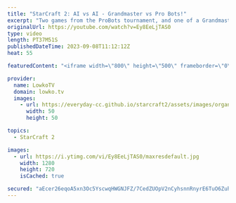 ```yaml
---
title: "StarCraft 2: AI vs AI - Grandmaster vs Pro Bots!"
excerpt: "Two games from the ProBots tournament, and one of a Grandmaster Protoss taking on the AI. Uncommon strategies are played throughout these games, as the AI (artificial intelligence) makes decisions that humans would never make.  Pro Bots YouTube channel: https://www.youtube.com/@ProBotsAI https://www.youtube.com/playlist?list=PLN2WDx0iwG9U76BZMS48O0ikmohjejl5V"
originalUrl: https://youtube.com/watch?v=Ey8EeLjTAS0
type: video
length: PT37M51S
publishedDateTime: 2023-09-08T11:12:12Z
heat: 55

featuredContent: "<iframe width=\"800\" height=\"500\" frameborder=\"0\" src=\"https://www.youtube.com/embed/Ey8EeLjTAS0\" allow=\"accelerometer; autoplay; encrypted-media; gyroscope; picture-in-picture\" allowfullscreen></iframe>"

provider:
  name: LowkoTV
  domain: lowko.tv
  images:
    - url: https://everyday-cc.github.io/starcraft2/assets/images/organizations/lowko.tv-50x50.jpg
      width: 50
      height: 50

topics:
  - StarCraft 2

images:
  - url: https://i.ytimg.com/vi/Ey8EeLjTAS0/maxresdefault.jpg
    width: 1280
    height: 720
    isCached: true

secured: "aEcer26eqoA5xn3Oc5YscwqHWGNJFZ/7CedZUOpV2nCyhsnnRnyrE6TuO6ZuhM20NadOBeuxWuoXJFVMfbq+TmZBD2WOZUHKL586B318S4Tc0HNQrbd5hGBB5SAIV9XgM8OTs8TyQc6jvC/k1SY15cuFfqyf7XPs8RHLsodSW8r0l9NeaBFoRXzxe7/GTH9fIqZHC1YFGvaj5VG1qSKDYxm6uUDmQWKGKapfRbmG7zFPZOi+fbIBQX8wMDSEnTfMlgOnwRm1iySO3rAoSLqvPhyaEhxLUEwWrDe5wjMwQWlayNbm/606vDXB5akBm0L7Vu6aAgRy0dpT6LjExSJuXPCd176VlJ4qAMksU4gq6cDCOl2zNZymdhKEvYuauTLVYmSg5zgJU03Sp1ACViTm0I02NaQ7gOZuS1nSwuxzDGxxLTLsyn1qgUQyh+AQ6OuD;bgSkTHDxKFzJyVgsW6j+fg=="
---
```


